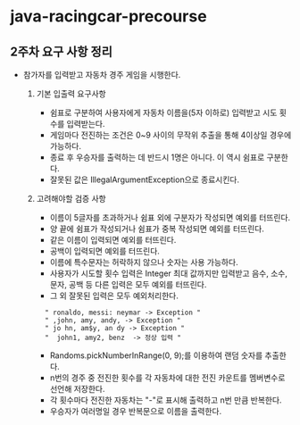 # java-racingcar-precourse

## 2주차 요구 사항 정리
- 참가자를 입력받고 자동차 경주 게임을 시행한다.

  1. 기본 입출력 요구사항
     - 쉼표로 구분하여 사용자에게 자동차 이름을(5자 이하로) 입력받고 시도 횟수를 입력받는다.
     - 게임마다 전진하는 조건은 0~9 사이의 무작위 추출을 통해 4이상일 경우에 가능하다.
     - 종료 후 우승자를 출력하는 데 반드시 1명은 아니다. 이 역시 쉼표로 구분한다.
     - 잘못된 값은 IllegalArgumentException으로 종료시킨다.
  
  2. 고려해야할 검증 사항
     - 이름이 5글자를 초과하거나 쉼표 외에 구분자가 작성되면 예외를 터뜨린다.
     - 양 끝에 쉼표가 작성되거나 쉼표가 중복 작성되면 예외를 터뜨린다.
     - 같은 이름이 입력되면 예외를 터뜨린다.
     - 공백이 입력되면 예외를 터뜨린다.
     - 이름에 특수문자는 허락하지 않으나 숫자는 사용 가능하다.
     - 사용자가 시도할 횟수 입력은 Integer 최대 값까지만 입력받고 음수, 소수, 문자, 공백 등 다른 입력은 모두 예외를 터뜨린다.
     - 그 외 잘못된 입력은 모두 예외처리한다.
      ```
        " ronaldo, messi: neymar -> Exception "
        " ,john, amy, andy, -> Exception "
        " jo hn, am$y, an dy -> Exception "
        "  john1, amy2, benz  -> 정상 입력 "
      ```
     
     - Randoms.pickNumberInRange(0, 9);를 이용하여 랜덤 숫자를 추출한다.
     - n번의 경주 중 전진한 횟수를 각 자동차에 대한 전진 카운트를 멤버변수로 선언해 저장한다.
     - 각 횟수마다 전진한 자동차는 "-"로 표시해 출력하고 n번 만큼 반복한다.
     - 우승자가 여러명일 경우 반복문으로 이름을 출력한다.
